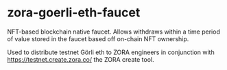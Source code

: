 # zora-goerli-eth-faucet

NFT-based blockchain native faucet. Allows withdraws within a time period of value stored in the faucet based off on-chain NFT ownership.

Used to distribute testnet Görli eth to ZORA engineers in conjunction with https://testnet.create.zora.co/ the ZORA create tool.
